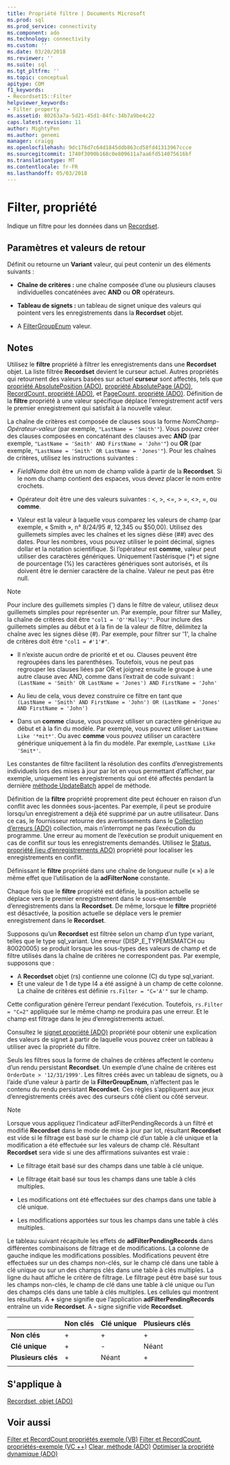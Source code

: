```yaml
---
title: Propriété filtre | Documents Microsoft
ms.prod: sql
ms.prod_service: connectivity
ms.component: ado
ms.technology: connectivity
ms.custom: ''
ms.date: 03/20/2018
ms.reviewer: ''
ms.suite: sql
ms.tgt_pltfrm: ''
ms.topic: conceptual
apitype: COM
f1_keywords:
- Recordset15::Filter
helpviewer_keywords:
- Filter property
ms.assetid: 80263a7a-5d21-45d1-84fc-34b7a9be4c22
caps.latest.revision: 11
author: MightyPen
ms.author: genemi
manager: craigg
ms.openlocfilehash: 9dc176d7c64d1845ddb863cd58fd41313967ccce
ms.sourcegitcommit: 1740f3090b168c0e809611a7aa6fd514075616bf
ms.translationtype: MT
ms.contentlocale: fr-FR
ms.lasthandoff: 05/03/2018
---
```

# <a name="filter-property"></a>Filter, propriété
Indique un filtre pour les données dans un [Recordset](../../../ado/reference/ado-api/recordset-object-ado.md).  
  
## <a name="settings-and-return-values"></a>Paramètres et valeurs de retour

Définit ou retourne un **Variant** valeur, qui peut contenir un des éléments suivants :  
  
-   **Chaîne de critères :** une chaîne composée d’une ou plusieurs clauses individuelles concaténées avec **AND** ou **OR** opérateurs.  
  
-   **Tableau de signets :** un tableau de signet unique des valeurs qui pointent vers les enregistrements dans la **Recordset** objet.  
  
-   A [FilterGroupEnum](../../../ado/reference/ado-api/filtergroupenum.md) valeur.  
  
## <a name="remarks"></a>Notes

Utilisez le **filtre** propriété à filtrer les enregistrements dans une **Recordset** objet. La liste filtrée **Recordset** devient le curseur actuel. Autres propriétés qui retournent des valeurs basées sur actuel **curseur** sont affectés, tels que [propriété AbsolutePosition (ADO)](../../../ado/reference/ado-api/absoluteposition-property-ado.md), [propriété AbsolutePage (ADO)](../../../ado/reference/ado-api/absolutepage-property-ado.md), [ RecordCount, propriété (ADO)](../../../ado/reference/ado-api/recordcount-property-ado.md), et [PageCount, propriété (ADO)](../../../ado/reference/ado-api/pagecount-property-ado.md). Définition de la **filtre** propriété à une valeur spécifique déplace l’enregistrement actif vers le premier enregistrement qui satisfait à la nouvelle valeur.
  
La chaîne de critères est composée de clauses sous la forme *NomChamp-Opérateur-valeur* (par exemple, `"LastName = 'Smith'"`). Vous pouvez créer des clauses composées en concaténant des clauses avec **AND** (par exemple, `"LastName = 'Smith' AND FirstName = 'John'"`) ou **OR** (par exemple, `"LastName = 'Smith' OR LastName = 'Jones'"`). Pour les chaînes de critères, utilisez les instructions suivantes :

-   *FieldName* doit être un nom de champ valide à partir de la **Recordset**. Si le nom du champ contient des espaces, vous devez placer le nom entre crochets.  
  
-   Opérateur doit être une des valeurs suivantes : \<, >, \<=, > =, <>, =, ou **comme**.  
  
-   Valeur est la valeur à laquelle vous comparez les valeurs de champ (par exemple, « Smith », n° 8/24/95 #, 12,345 ou $50,00). Utilisez des guillemets simples avec les chaînes et les signes dièse (##) avec des dates. Pour les nombres, vous pouvez utiliser le point décimal, signes dollar et la notation scientifique. Si l’opérateur est **comme**, valeur peut utiliser des caractères génériques. Uniquement l’astérisque (*) et signe de pourcentage (%) les caractères génériques sont autorisés, et ils doivent être le dernier caractère de la chaîne. Valeur ne peut pas être null.  
  
> [!NOTE]
>  Pour inclure des guillemets simples (') dans le filtre de valeur, utilisez deux guillemets simples pour représenter un. Par exemple, pour filtrer sur Malley, la chaîne de critères doit être `"col1 = 'O''Malley'"`. Pour inclure des guillemets simples au début et à la fin de la valeur de filtre, délimitez la chaîne avec les signes dièse (#). Par exemple, pour filtrer sur '1', la chaîne de critères doit être `"col1 = #'1'#"`.  
  
-   Il n’existe aucun ordre de priorité et et ou. Clauses peuvent être regroupées dans les parenthèses. Toutefois, vous ne peut pas regrouper les clauses liées par OR et joignez ensuite le groupe à une autre clause avec AND, comme dans l’extrait de code suivant :  
 `(LastName = 'Smith' OR LastName = 'Jones') AND FirstName = 'John'`  
  
-   Au lieu de cela, vous devez construire ce filtre en tant que  
 `(LastName = 'Smith' AND FirstName = 'John') OR (LastName = 'Jones' AND FirstName = 'John')`  
  
-   Dans un **comme** clause, vous pouvez utiliser un caractère générique au début et à la fin du modèle. Par exemple, vous pouvez utiliser `LastName Like '*mit*'`. Ou avec **comme** vous pouvez utiliser un caractère générique uniquement à la fin du modèle. Par exemple, `LastName Like 'Smit*'`.  
  
 Les constantes de filtre facilitent la résolution des conflits d’enregistrements individuels lors des mises à jour par lot en vous permettant d’afficher, par exemple, uniquement les enregistrements qui ont été affectés pendant la dernière [méthode UpdateBatch](../../../ado/reference/ado-api/updatebatch-method.md) appel de méthode.  
  
Définition de la **filtre** propriété proprement dite peut échouer en raison d’un conflit avec les données sous-jacentes. Par exemple, il peut se produire lorsqu’un enregistrement a déjà été supprimé par un autre utilisateur. Dans ce cas, le fournisseur retourne des avertissements dans le [Collection d’erreurs (ADO)](../../../ado/reference/ado-api/errors-collection-ado.md) collection, mais n’interrompt ne pas l’exécution du programme. Une erreur au moment de l’exécution se produit uniquement en cas de conflit sur tous les enregistrements demandés. Utilisez le [Status, propriété (jeu d’enregistrements ADO)](../../../ado/reference/ado-api/status-property-ado-recordset.md) propriété pour localiser les enregistrements en conflit.  
  
Définissant le **filtre** propriété dans une chaîne de longueur nulle (« ») a le même effet que l’utilisation de la **adFilterNone** constante.
  
Chaque fois que le **filtre** propriété est définie, la position actuelle se déplace vers le premier enregistrement dans le sous-ensemble d’enregistrements dans la **Recordset**. De même, lorsque le **filtre** propriété est désactivée, la position actuelle se déplace vers le premier enregistrement dans le **Recordset**.

Supposons qu’un **Recordset** est filtrée selon un champ d’un type variant, telles que le type sql_variant. Une erreur (DISP_E_TYPEMISMATCH ou 80020005) se produit lorsque les sous-types des valeurs de champ et de filtre utilisés dans la chaîne de critères ne correspondent pas. Par exemple, supposons que :

- A **Recordset** objet (rs) contienne une colonne (C) du type sql_variant.
- Et une valeur de 1 de type I4 a été assigné à un champ de cette colonne. La chaîne de critères est définie `rs.Filter = "C='A'"` sur le champ.

Cette configuration génère l’erreur pendant l’exécution. Toutefois, `rs.Filter = "C=2"` appliquée sur le même champ ne produira pas une erreur. Et le champ est filtrage dans le jeu d’enregistrements actuel.

Consultez le [signet propriété (ADO)](../../../ado/reference/ado-api/bookmark-property-ado.md) propriété pour obtenir une explication des valeurs de signet à partir de laquelle vous pouvez créer un tableau à utiliser avec la propriété du filtre.

Seuls les filtres sous la forme de chaînes de critères affectent le contenu d’un rendu persistant **Recordset**. Un exemple d’une chaîne de critères est `OrderDate > '12/31/1999'`. Les filtres créés avec un tableau de signets, ou à l’aide d’une valeur à partir de la **FilterGroupEnum**, n’affectent pas le contenu du rendu persistant **Recordset**. Ces règles s’appliquent aux jeux d’enregistrements créés avec des curseurs côté client ou côté serveur.
  
> [!NOTE]
>  Lorsque vous appliquez l’indicateur adFilterPendingRecords à un filtré et modifié **Recordset** dans le mode de mise à jour par lot, résultant **Recordset** est vide si le filtrage est basé sur le champ clé d’un table à clé unique et la modification a été effectuée sur les valeurs de champ clé. Résultant **Recordset** sera vide si une des affirmations suivantes est vraie :  
  
-   Le filtrage était basé sur des champs dans une table à clé unique.  
  
-   Le filtrage était basé sur tous les champs dans une table à clés multiples.  
  
-   Les modifications ont été effectuées sur des champs dans une table à clé unique.  
  
-   Les modifications apportées sur tous les champs dans une table à clés multiples.  
  
Le tableau suivant récapitule les effets de **adFilterPendingRecords** dans différentes combinaisons de filtrage et de modifications. La colonne de gauche indique les modifications possibles. Modifications peuvent être effectuées sur un des champs non-clés, sur le champ clé dans une table à clé unique ou sur un des champs clés dans une table à clés multiples. La ligne du haut affiche le critère de filtrage. Le filtrage peut être basé sur tous les champs non-clés, le champ de clé dans une table à clé unique ou l’un des champs clés dans une table à clés multiples. Les cellules qui montrent les résultats. A **+** signe signifie que l’application **adFilterPendingRecords** entraîne un vide **Recordset**. A **-** signe signifie vide **Recordset**.  
  
||Non clés|Clé unique|Plusieurs clés|
|-|--------------|----------------|-------------------|
|**Non clés**|+|+|+|
|**Clé unique**|+|-|Néant|
|**Plusieurs clés**|+|Néant|+|
|||||
  
## <a name="applies-to"></a>S'applique à

[Recordset, objet (ADO)](../../../ado/reference/ado-api/recordset-object-ado.md)  
  
## <a name="see-also"></a>Voir aussi

[Filter et RecordCount propriétés exemple (VB)](../../../ado/reference/ado-api/filter-and-recordcount-properties-example-vb.md)
[Filter et RecordCount, propriétés-exemple (VC ++)](../../../ado/reference/ado-api/filter-and-recordcount-properties-example-vc.md)
[Clear, méthode (ADO)](../../../ado/reference/ado-api/clear-method-ado.md) 
 [Optimiser la propriété dynamique (ADO)](../../../ado/reference/ado-api/optimize-property-dynamic-ado.md)
